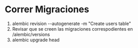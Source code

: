 # Correr Migraciones

1. alembic revision --autogenerate -m "Create users table"
2. Revisar que se creen las migraciones correspodientes en /alembic/versions
3. alembic upgrade head
